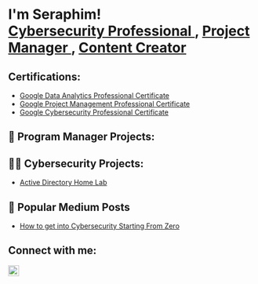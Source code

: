  <h1> I'm Seraphim! <br/><a href="https://github.com/s3rph1m">Cybersecurity Professional </a>, <a href="https://www.linkedin.com/in/seraphomi/">Project Manager </a>, <a href="https://www.youtube.com/c/joshmadakor">Content Creator</a></h1>

<h2> Certifications:</h2>

- [Google Data Analytics Professional Certificate](https://www.youtube.com/watch?v=a83ASGn_V_s)
- [Google Project Management Professional Certificate](https://www.youtube.com/watch?v=a83ASGn_V_s)
- [Google Cybersecurity Professional Certificate](https://www.youtube.com/watch?v=a83ASGn_V_s)

<h2> 👯 Program Manager Projects:</h2>


<h2>👨‍💻 Cybersecurity Projects:</h2>

  - [Active Directory Home Lab](https://github.com/joshmadakor1/AD_PS)

<h2>💬 Popular Medium Posts</h2>

- [How to get into Cybersecurity Starting From Zero](https://www.youtube.com/watch?v=a83ASGn_V_s)


<h2>  Connect with me:</h2>


[<img align="left" alt="JoshMadakor | LinkedIn" width="22px" src="https://cdn.jsdelivr.net/npm/simple-icons@v3/icons/linkedin.svg" />][linkedin]


[linkedin]: https://linkedin.com/in/seraphomi


<!--
**s3rph1m/s3rph1m** is a ✨ _special_ ✨ repository because its `README.md` (this file) appears on your GitHub profile.

Here are some ideas to get you started:

- 🔭 I’m currently working on ...
- 🌱 I’m currently learning ...
- 👯 I’m looking to collaborate on ...
- 🤔 I’m looking for help with ...
- 💬 Ask me about ...
- 📫 How to reach me: ...
- 😄 Pronouns: ...
- ⚡ Fun fact: ...
-->
